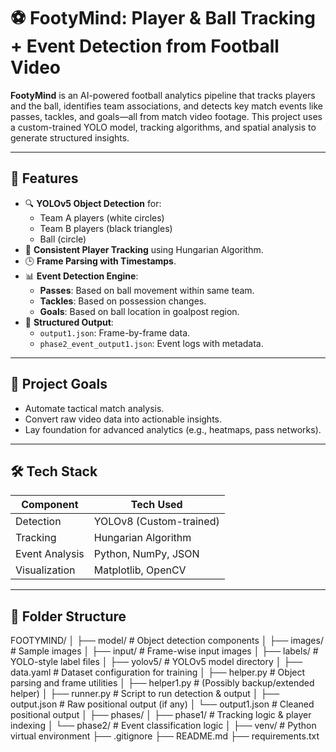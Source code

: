 # ⚽ FootyMind: Player & Ball Tracking + Event Detection from Football Video

**FootyMind** is an AI-powered football analytics pipeline that tracks players and the ball, identifies team associations, and detects key match events like passes, tackles, and goals—all from match video footage. This project uses a custom-trained YOLO model, tracking algorithms, and spatial analysis to generate structured insights.

---

## 📌 Features

- 🔍 **YOLOv5 Object Detection** for:
  - Team A players (white circles)
  - Team B players (black triangles)
  - Ball (circle)
- 🧠 **Consistent Player Tracking** using Hungarian Algorithm.
- 🕒 **Frame Parsing with Timestamps**.
- 📊 **Event Detection Engine**:
  - **Passes**: Based on ball movement within same team.
  - **Tackles**: Based on possession changes.
  - **Goals**: Based on ball location in goalpost region.
- 🧾 **Structured Output**:
  - `output1.json`: Frame-by-frame data.
  - `phase2_event_output1.json`: Event logs with metadata.

---

## 🎯 Project Goals

- Automate tactical match analysis.
- Convert raw video data into actionable insights.
- Lay foundation for advanced analytics (e.g., heatmaps, pass networks).

---

## 🛠️ Tech Stack

| Component        | Tech Used            |
|------------------|----------------------|
| Detection        | YOLOv8 (Custom-trained) |
| Tracking         | Hungarian Algorithm   |
| Event Analysis   | Python, NumPy, JSON   |
| Visualization    | Matplotlib, OpenCV    |

---

## 📂 Folder Structure
FOOTYMIND/ │ ├── model/ # Object detection components │ ├── images/ # Sample images │ ├── input/ # Frame-wise input images │ ├── labels/ # YOLO-style label files │ ├── yolov5/ # YOLOv5 model directory │ ├── data.yaml # Dataset configuration for training │ ├── helper.py # Object parsing and frame utilities │ ├── helper1.py # (Possibly backup/extended helper) │ ├── runner.py # Script to run detection & output │ ├── output.json # Raw positional output (if any) │ └── output1.json # Cleaned positional output │ ├── phases/ │ ├── phase1/ # Tracking logic & player indexing │ └── phase2/ # Event classification logic │ ├── venv/ # Python virtual environment ├── .gitignore ├── README.md ├── requirements.txt

